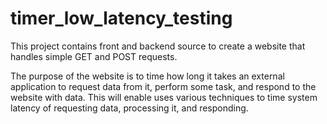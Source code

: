 # timer_low_latency_testing

This project contains front and backend source to create a website that handles simple GET and POST requests.  

The purpose of the website is to time how long it takes an external application to request data from it, perform some task, and respond to the website with data.  This will enable uses various techniques to time system latency of requesting data, processing it, and responding.  
